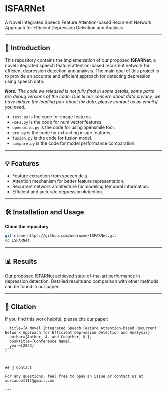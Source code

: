 # ISFARNet
A Novel Integrated Speech Feature Attention-based Recurrent Network Approach for Efficient Depression Detection and Analysis

---

## 📌 Introduction

This repository contains the implementation of our proposed **ISFARNet**, a novel integrated speech feature attention-based recurrent network for efficient depression detection and analysis. The main goal of this project is to provide an accurate and efficient approach for detecting depression using speech data.

_**Note:** The code we released is not fully final in some details, some parts are debug versions of the code. Due to our concern about data privacy, we have hidden the loading part about the data, please contact us by email if you need._

- `test.py` is the code for image features.
- `HSFs.py` is the code for num vector features.
- `opensmile.py` is the code for using opensmile tool.
- `pre.py` is the code for extracting image features.
- `fusion.py` is the code for fusion model.
- `compare.py` is the code for model performance comparation.

---

## 💡 Features
- Feature extraction from speech data.
- Attention mechanism for better feature representation.
- Recurrent network architecture for modeling temporal information.
- Efficient and accurate depression detection.

---

## 🛠️ Installation and Usage
**Clone the repository**
```bash
git clone https://github.com/username/ISFARNet.git
cd ISFARNet
```
---

## 📊 Results

Our proposed ISFARNet achieved state-of-the-art performance in depression detection. Detailed results and comparison with other methods can be found in our paper.

---

## 📄 Citation

If you find this work helpful, please cite our paper:
```@inproceedings{author2023isfarnet,
  title={A Novel Integrated Speech Feature Attention-based Recurrent Network Approach for Efficient Depression Detection and Analysis},
  author={Author, A. and Coauthor, B.},
  booktitle={Conference Name},
  year={2023}
}```

---

## 📧 Contact

For any questions, feel free to open an issue or contact us at xuxiaooo1111@gmail.com

---
